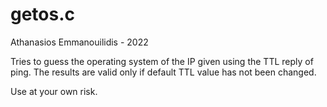 # getos.c
Athanasios Emmanouilidis - 2022

Tries to guess the operating system of the IP given using the TTL reply of ping.
The results are valid only if default TTL value has not been changed.

Use at your own risk.
